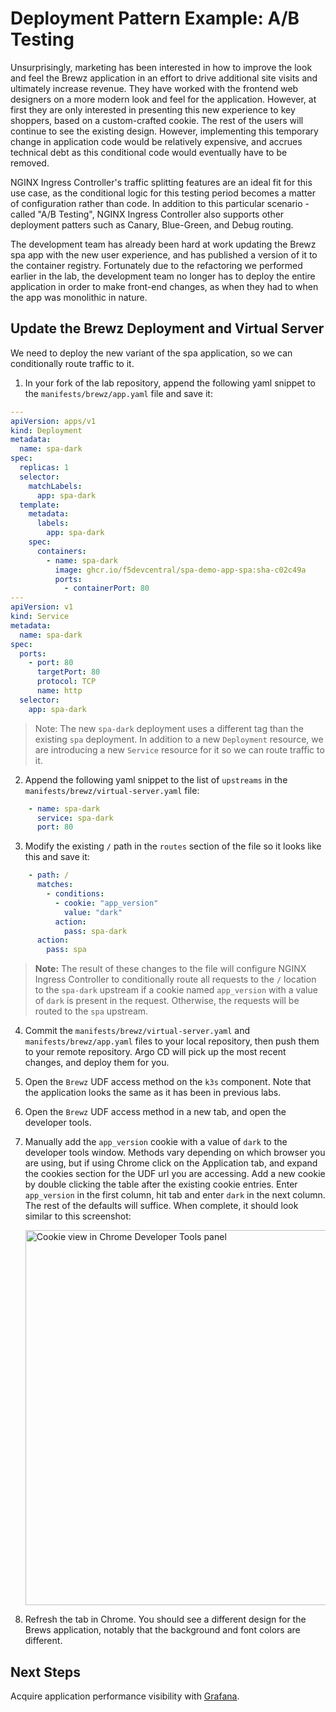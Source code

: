 # Deployment Pattern Example: A/B Testing

Unsurprisingly, marketing has been interested in how to improve the look and feel the Brewz application in an effort to drive additional site visits and ultimately increase revenue. They have worked with the frontend web designers on a more modern look and feel for the application. However, at first they are only interested in presenting this new experience to key shoppers, based on a custom-crafted cookie. The rest of the users will continue to see the existing design. However, implementing this temporary change in application code would be relatively expensive, and accrues technical debt as this conditional code would eventually have to be removed.

NGINX Ingress Controller's traffic splitting features are an ideal fit for this use case, as the conditional logic for this testing period becomes a matter of configuration rather than code. In addition to this particular scenario - called "A/B Testing", NGINX Ingress Controller also supports other deployment patters such as Canary, Blue-Green, and Debug routing.

The development team has already been hard at work updating the Brewz spa app with the new user experience, and has published a version of it to the container registry. Fortunately due to the refactoring we performed earlier in the lab, the development team no longer has to deploy the entire application in order to make front-end changes, as when they had to when the app was monolithic in nature.

## Update the Brewz Deployment and Virtual Server

We need to deploy the new variant of the spa application, so we can conditionally route traffic to it.

1. In your fork of the lab repository, append the following yaml snippet to the `manifests/brewz/app.yaml` file and save it:

  ```yaml
  ---
  apiVersion: apps/v1
  kind: Deployment
  metadata:
    name: spa-dark
  spec:
    replicas: 1
    selector:
      matchLabels:
        app: spa-dark
    template:
      metadata:
        labels:
          app: spa-dark
      spec:
        containers:
          - name: spa-dark
            image: ghcr.io/f5devcentral/spa-demo-app-spa:sha-c02c49a
            ports:
              - containerPort: 80
  ---
  apiVersion: v1
  kind: Service
  metadata:
    name: spa-dark
  spec:
    ports:
      - port: 80
        targetPort: 80
        protocol: TCP
        name: http
    selector:
      app: spa-dark
  ```

> Note: The new `spa-dark` deployment uses a different tag than the existing `spa` deployment. In addition to a new `Deployment` resource, we are introducing a new `Service` resource for it so we can route traffic to it.

2. Append the following yaml snippet to the list of `upstreams` in the `manifests/brewz/virtual-server.yaml` file:

```yaml
    - name: spa-dark
      service: spa-dark
      port: 80
```

3. Modify the existing `/` path in the `routes` section of the file so it looks like this and save it:

```yaml
    - path: /
      matches:
        - conditions:
          - cookie: "app_version"
            value: "dark"
          action:
            pass: spa-dark
      action:
        pass: spa
```

 > **Note:** The result of these changes to the file will configure NGINX Ingress Controller to conditionally route all requests to the `/` location to the `spa-dark` upstream if a cookie named `app_version` with a value of `dark` is present in the request. Otherwise, the requests will be routed to the `spa` upstream.

4. Commit the `manifests/brewz/virtual-server.yaml` and `manifests/brewz/app.yaml` files to your local repository, then push them to your remote repository. Argo CD will pick up the most recent changes, and deploy them for you.

5. Open the `Brewz` UDF access method on the `k3s` component. Note that the application looks the same as it has been in previous labs.

6. Open the `Brewz` UDF access method in a new tab, and open the developer tools.

7. Manually add the `app_version` cookie with a value of `dark` to the developer tools window. Methods vary depending on which browser you are using, but if using Chrome click on the Application tab, and expand the cookies section for the UDF url you are accessing. Add a new cookie by double clicking the table after the existing cookie entries. Enter `app_version` in the first column, hit tab and enter `dark` in the next column. The rest of the defaults will suffice. When complete, it should look similar to this screenshot:

    <img src="../assets/chrome-cookie.png" alt="Cookie view in Chrome Developer Tools panel" width="600"/>

8. Refresh the tab in Chrome. You should see a different design for the Brews application, notably that the background and font colors are different.

## Next Steps

Acquire application performance visibility with [Grafana](grafana-dashboard.md).
